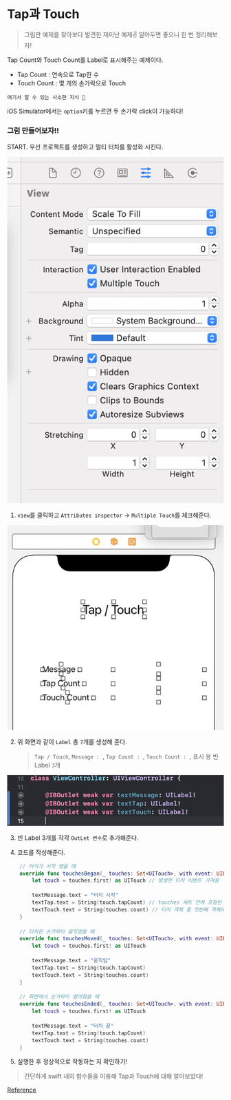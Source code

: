 # Tap과 Touch

> 그림판 예제를 찾아보다 발견한 재미난 예제✌️ 알아두면 좋으니 한 번 정리해보자!

Tap Count와 Touch Count를 Label로 표시해주는 예제이다.

- Tap Count : 연속으로 Tap한 수
- Touch Count : 몇 개의 손가락으로 Touch

`여기서 알 수 있는 사소한 지식 🧐`

iOS Simulator에서는 `option`키를 누르면 두 손가락 click이 가능하다!

### 그럼 만들어보자!!

START. 우선 프로젝트를 생성하고 멀티 터치를 활성화 시킨다.

![storyboard](./images/1.png)

1. `view`를 클릭하고 `Attributes inspector` -> `Multiple Touch`를 체크해준다.

![storyboard](./images/2.png)

2. 위 화면과 같이 `Label` 총 `7`개를 생성해 준다.
   > `Tap / Touch`, `Message : `, `Tap Count : `, `Touch Count : `, 표시 용 빈 Label `3`개

![storyboard](./images/3.png)

3. 빈 Label 3개를 각각 `OutLet 변수`로 추가해준다.

4. 코드를 작성해준다.

```swift
    // 터치가 시작 됐을 때
    override func touchesBegan(_ touches: Set<UITouch>, with event: UIEvent?) {
        let touch = touches.first! as UITouch // 발생한 터치 이벤트 가져옴

        textMessage.text = "터치 시작"
        textTap.text = String(touch.tapCount) // touches 세트 안에 포함된 터치 수 출력
        textTouch.text = String(touches.count) // 터치 객체 중 첫번째 객체에서 탭의 개수 가져옴
    }

    // 터치된 손가락이 움직였을 때
    override func touchesMoved(_ touches: Set<UITouch>, with event: UIEvent?) {
        let touch = touches.first! as UITouch

        textMessage.text = "움직임"
        textTap.text = String(touch.tapCount)
        textTouch.text = String(touches.count)
    }

    // 화면에서 손가락이 떨어졌을 때
    override func touchesEnded(_ touches: Set<UITouch>, with event: UIEvent?) {
        let touch = touches.first! as UITouch

        textMessage.text = "터치 끝"
        textTap.text = String(touch.tapCount)
        textTouch.text = String(touches.count)
    }
```

5. 실행한 후 정상적으로 작동하는 지 확인하기!

> 간단하게 swift 내의 함수들을 이용해 Tap과 Touch에 대해 알아보았다!

[Reference](https://moonibot.tistory.com/50)
